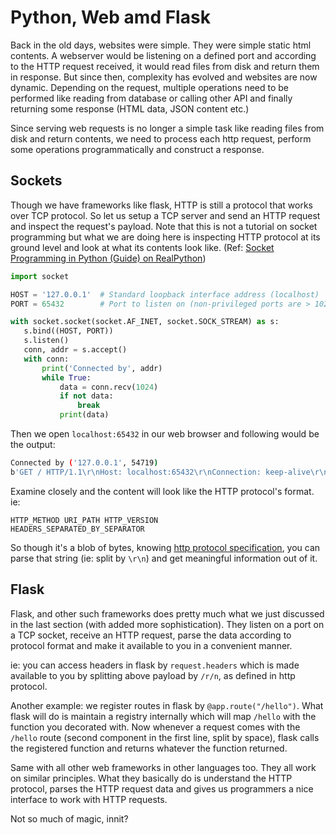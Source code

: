# Python, Web amd Flask

Back in the old days, websites were simple. They were simple static html contents. A webserver would be listening on a defined port and according to the HTTP request received, it would read files from disk and return them in response. But since then, complexity has evolved and websites are now dynamic. Depending on the request, multiple operations need to be performed like reading from database or calling other API and finally returning some response (HTML data, JSON content etc.)

Since serving web requests is no longer a simple task like reading files from disk and return contents, we need to process each http request, perform some operations programmatically and construct a response.

## Sockets

Though we have frameworks like flask, HTTP is still a protocol that works over TCP protocol. So let us setup a TCP server and send an HTTP request and inspect the request's payload. Note that this is not a tutorial on socket programming but what we are doing here is inspecting HTTP protocol at its ground level and look at what its contents look like. (Ref: [Socket Programming in Python (Guide) on RealPython](https://realpython.com/python-sockets/))

```python
import socket

HOST = '127.0.0.1'  # Standard loopback interface address (localhost)
PORT = 65432        # Port to listen on (non-privileged ports are > 1023)

with socket.socket(socket.AF_INET, socket.SOCK_STREAM) as s:
   s.bind((HOST, PORT))
   s.listen()
   conn, addr = s.accept()
   with conn:
       print('Connected by', addr)
       while True:
           data = conn.recv(1024)
           if not data:
               break
           print(data)
```

Then we open `localhost:65432` in our web browser and following would be the output:

```bash
Connected by ('127.0.0.1', 54719)
b'GET / HTTP/1.1\r\nHost: localhost:65432\r\nConnection: keep-alive\r\nDNT: 1\r\nUpgrade-Insecure-Requests: 1\r\nUser-Agent: Mozilla/5.0 (Macintosh; Intel Mac OS X 10_15_7) AppleWebKit/537.36 (KHTML, like Gecko) Chrome/85.0.4183.83 Safari/537.36 Edg/85.0.564.44\r\nAccept: text/html,application/xhtml+xml,application/xml;q=0.9,image/webp,image/apng,*/*;q=0.8,application/signed-exchange;v=b3;q=0.9\r\nSec-Fetch-Site: none\r\nSec-Fetch-Mode: navigate\r\nSec-Fetch-User: ?1\r\nSec-Fetch-Dest: document\r\nAccept-Encoding: gzip, deflate, br\r\nAccept-Language: en-US,en;q=0.9\r\n\r\n'
```

Examine closely and the content will look like the HTTP protocol's format. ie:

```
HTTP_METHOD URI_PATH HTTP_VERSION
HEADERS_SEPARATED_BY_SEPARATOR
```

So though it's a blob of bytes, knowing [http protocol specification](https://tools.ietf.org/html/rfc2616), you can parse that string (ie: split by `\r\n`) and get meaningful information out of it.

## Flask

Flask, and other such frameworks does pretty much what we just discussed in the last section (with added more sophistication). They listen on a port on a TCP socket, receive an HTTP request, parse the data according to protocol format and make it available to you in a convenient manner.

ie: you can access headers in flask by `request.headers` which is made available to you by splitting above payload by `/r/n`, as defined in http protocol.

Another example: we register routes in flask by `@app.route("/hello")`. What flask will do is maintain a registry internally which will map `/hello` with the function you decorated with. Now whenever a request comes with the `/hello` route (second component in the first line, split by space), flask calls the registered function and returns whatever the function returned.

Same with all other web frameworks in other languages too. They all work on similar principles. What they basically do is understand the HTTP protocol, parses the HTTP request data and gives us programmers a nice interface to work with HTTP requests.

Not so much of magic, innit?

